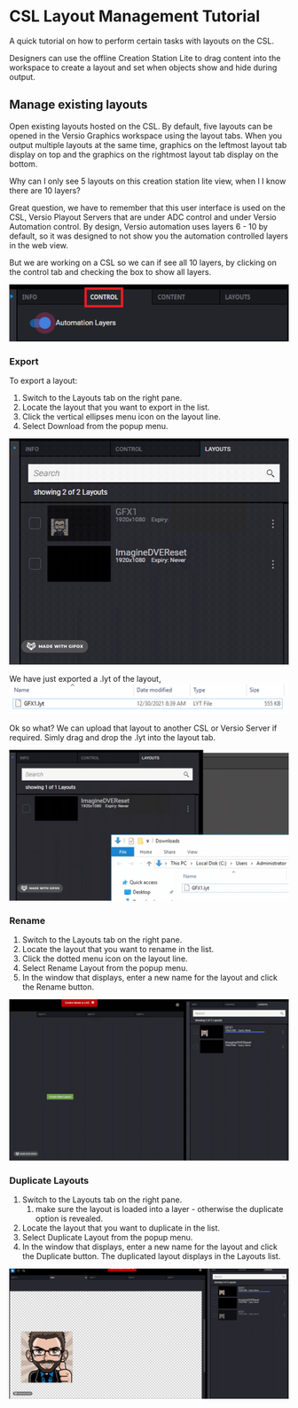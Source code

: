 <!--
Title : 2087493295_csl_layout_management_tutorial

- Created : 2021-12-30 15:40
- Updated :
- Author : James Rivers
- Written against (version):
- Sources :
	-  Versio Platform 4.6 System Operations
- Author Notes :
- Tags : [!versio_graphics_moc](../../!versio_graphics_moc.md)
-->

# CSL Layout Management Tutorial 
A quick tutorial on how to perform certain tasks with layouts on the CSL. 
 
Designers can use the offline Creation Station Lite to drag content into the workspace to create a layout and set when objects show and hide during output.

## Manage existing layouts
Open existing layouts hosted on the CSL. By default, five layouts can be opened in the Versio Graphics workspace using the layout tabs. When you output multiple layouts at the same time, graphics on the leftmost layout tab display on top and the graphics on the rightmost layout tab display on the bottom.

Why can I only see 5 layouts on this creation station lite view, when I I know there are 10 layers?

Great question, we have to remember that this user interface is used on the CSL, Versio Playout Servers that are under ADC control and under Versio Automation control. By design, Versio automation uses layers 6 - 10 by default, so it was designed to not show you the automation controlled layers in the web view.  

But we are working on a CSL so we can if see all 10 layers, by clicking on the control tab and checking the box to show all layers. 

![](attachments/Pasted%20image%2020211230155135.png)


### Export 
To export a layout:
1.  Switch to the Layouts tab on the right pane. 
2. Locate the layout that you want to export in the list.
3. Click the vertical ellipses menu icon on the layout line.
4. Select Download from the popup menu.


![](attachments/2021-12-30%2016.39.16.gif)

We have just exported a .lyt of the layout, 
![](attachments/Pasted%20image%2020211230164121.png)

Ok so what?  We can upload that layout to another CSL or Versio Server if required.  Simly drag and drop the .lyt into the layout tab. 


![](attachments/2021-12-30%2016.42.17.gif)


### Rename
1. Switch to the Layouts tab on the right pane.
2. Locate the layout that you want to rename in the list.
3. Click the dotted menu icon on the layout line.
4. Select Rename Layout from the popup menu.
5. In the window that displays, enter a new name for the layout and click the Rename button.

![](attachments/2021-12-30%2016.47.09.gif)

### Duplicate Layouts
1. Switch to the Layouts tab on the right pane.
	1. make sure the layout is loaded into a layer - otherwise the duplicate option is revealed.
2. Locate the layout that you want to duplicate in the list.
3. Select Duplicate Layout from the popup menu.
4. In the window that displays, enter a new name for the layout and click the Duplicate button. The duplicated layout displays in the Layouts list.

![](attachments/2021-12-30%2016.51.39.gif)